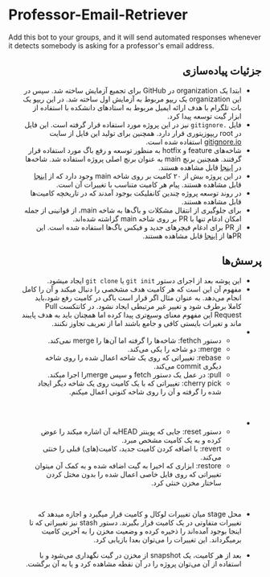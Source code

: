 # Professor-Email-Retriever
Add this bot to your groups, and it will send automated responses whenever it detects somebody is asking for a professor's email address. 

<div dir="rtl">
    
## جزئیات پیاده‌سازی
- ابتدا یک organization در GitHub برای تجمیع آزمایش ساخته شد. سپس در این organization یک ریپو مربوط به آزمایش اول ساخته شد. در این ریپو یک بات تلگرام با هدف ارائه ایمیل مربوط به استادهای دانشکده با استفاده از ابزار گیت توسعه پیدا کرد.
- فایل `.gitignore` نیز در این پروژه مورد استفاده قرار گرفته است. این فایل در root ریپوزیتوری قرار دارد. همچنین برای تولید این فایل از سایت [gitignore.io](https://www.toptal.com/developers/gitignore/) استفاده شده است.
- شاخه‌های feature و hotfix به منظور توسعه و رفع باگ مورد استفاده قرار گرفتند. همچنین برنچ main به عنوان برنچ اصلی پروژه استفاده شد. شاخه‌ها در [اینجا](https://github.com/sharif-software-engineering-lab/Professor-Email-Retriever/branches) قابل مشاهده هستند.
- در این پروژه بیش از ۲۰ کامیت بر روی شاخه main وجود دارد که از [اینجا](https://github.com/sharif-software-engineering-lab/Professor-Email-Retriever/commits/main) قابل مشاهده هستند. پیام هر کامیت متناسب با تغییرات آن است.
- در روند توسعه پروژه چندین کانفلیکت بوجود آمدند که در تاریخچه کامیت‌ها قابل مشاهده هستند.
- برای جلوگیری از انتقال مشکلات و باگ‌ها به شاخه main، از قوانینی از جمله امکان ادغام تنها با PR بر روی شاخه main گزاشته شده‌اند.
- از PR برای ادغام فیچرهای جدید و فیکس باگ‌ها استفاده شده است. این PRها از [اینجا](https://github.com/sharif-software-engineering-lab/Professor-Email-Retriever/pulls?q=is%3Apr+is%3Aclosed) قابل مشاهده هستند. 
    
## پرسش‌ها 
-  این پوشه بعد از اجرای دستور `git init` یا `git clone` ایجاد میشود.
- مفهوم آن این است که هر کامیت هدف مشخصی را دنبال میکند و آن را کامل انجام می‌دهد. به عنوان مثال اگر قرار است باگی در کامیت رفع شود،باید کاملا برطرف شود و تغییر غیر مرتبطی ایجاد نشود. در کانتکست Pull Request این مفهوم معنای وسیع‌تری پیدا کرده اما همچنان باید به هدف پایبند ماند و تغیرات بایستی کافی و جامع باشند اما از تعریف تجاوز نکنند.
- 
    - دستور fethch: شاخه‌ها را گرفته اما آن‌ها را merge نمی‌کند.
    - merge: دو شاخه را یکی می‌کند.
    - rebase: تغییراتی که روی یک شاخه اعمال شده را روی شاخه دیگری commit می‌کند.
    - pull: در عمل یک دستور fetch و سپس mergeرا اجرا میکند.
    - cherry pick: تغییراتی که با یک کامیت روی یک شاخه دیگر ایجاد شده را گرفته و آن را روی شاخه کنونی اعمال میکنم.


<br>

- 
    - دستور reset: جایی که پوینتر HEADبه آن اشاره میکند را عوض کرده و به یک کامیت مشخص مبرد.
    - revert: با اضافه کردن کامیت جدید، کامیت(های) قبلی را خنثی می‌کند. 
    - restore: ابزاری که اخیرا به گیت اضافه شده و به کمک آن میتوان تغییراتی که روی فایل خاصی اعمال شده را بدون مختل کردن ساختار مخزن خنثی کرد.

<br>

-  محل  stage میان تغییرات لوکال و کامیت قرار میگیرد و اجازه میدهد که تغییرات متفاوتی در یک کامیت قرار بگیرند. دستور stash نیز تغییراتی که تا اینجا بوجود آمده‌اند را ذخیره کرده و وضعیت مخزن را به آخرین کامیت برمیگرداند. این تغییرات را می‌توان بعدا بازیابی کرد.

- بعد از هر کامیت، یک snapshot از مخزن در گیت نگهداری می‌شود و با استفاده از آن می‌توان پروژه را در آن نقطه مشاهده کرد و یا به آن برگشت.

</div>
